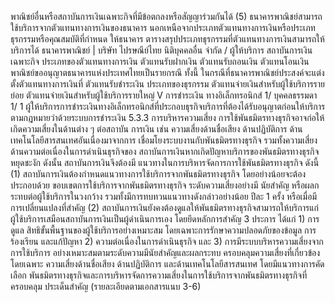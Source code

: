 พาณิชย์อื่นหรือสถาบันการเงินเฉพาะกิจที่มีข้อตกลงหรือสัญญาร่วมกันได้
(5) ธนาคารพาณิชย์สามารถใช้บริการจากตัวแทนทางการเงินของธนาคาร
นอกเหนือจากประเภทตัวแทนทางการเงินหรือประเภทธุรกรรมหรือคุณสมบัติที่กำหนด ให้ธนาคาร
ตารางสรุปประเภทธุรกรรมที่ตัวแทนทางการเงินสามารถให้บริการได้
ธนาคารพาณิชย์ | บริษัท ไปรษณีย์ไทย นิติบุคคลอื่น
จำกัด / ผู้ให้บริการ
สถาบันการเงิน
เฉพาะกิจ
ประเภทของตัวแทนทางการเงิน
ตัวแทนรับฝากเงิน
ตัวแทนรับถอนเงิน
ตัวแทนโอนเงิน
พาณิชย์ขออนุญาตธนาคารแห่งประเทศไทยเป็นรายกรณี
ทั้งนี้ ในกรณีที่ธนาคารพาณิชย์ประสงค์จะแต่งตั้งตัวแทนทางการเงินที่
ตัวแทนรับชำระเงิน
ประเภทของธุรกรรม
ตัวแทนจ่ายเงินสำหรับผู้ใช้บริการรายย่อย
ตัวแทนจ่ายเงินสำหรับผู้ใช้บริการรายใหญ่
V
การชำระเงิน
ทางอิเล็กทรอนิกส์ 1/
บุคคลธรรมดา
1/
1 ผู้ให้บริการการชำระเงินทางอิเล็กทรอนิกส์ที่ประกอบธุรกิจบริการที่ต้องได้รับอนุญาตก่อนให้บริการ ตามกฎหมายว่าด้วยระบบการชำระเงิน
5.3.3 การบริหารความเสี่ยง
การใช้พันธมิตรทางธุรกิจอาจก่อให้เกิดความเสี่ยงในด้านต่าง ๆ ต่อสถาบัน
การเงิน เช่น ความเสี่ยงด้านชื่อเสียง ด้านปฏิบัติการ ด้านเทคโนโลยีสารสนเทศอันเนื่องมาจากการ
เชื่อมโยงระบบงานกับพันธมิตรทางธุรกิจ รวมทั้งความเสี่ยงด้านความต่อเนื่องในการดำเนินธุรกิจของ
สถาบันการเงินหากเกิดปัญหาบริการของพันธมิตรทางธุรกิจหยุดชะงัก ดังนั้น สถาบันการเงินจึงต้องมี
แนวทางในการบริหารจัดการการใช้พันธมิตรทางธุรกิจ ดังนี้
(1) สถาบันการเงินต้องกําหนดแนวทางการใช้บริการจากพันธมิตรทางธุรกิจ
โดยอย่างน้อยจะต้องประกอบด้วย ขอบเขตการใช้บริการจากพันธมิตรทางธุรกิจ ระดับความเสี่ยงอย่างมี
นัยสําคัญ หรือผลกระทบต่อผู้ใช้บริการในวงกว้าง รวมทั้งมีการทบทวนแนวทางดังกล่าวอย่างน้อย
ปีละ 1 ครั้ง หรือเมื่อมีการเปลี่ยนแปลงที่สำคัญ
(2) สถาบันการเงินยังคงต้องดูแลให้พันธมิตรทางธุรกิจสามารถให้บริการแก่
ผู้ใช้บริการเสมือนสถาบันการเงินเป็นผู้ดำเนินการเอง โดยยึดหลักการสำคัญ 3 ประการ ได้แก่ 1) การดูแล
สิทธิขั้นพื้นฐานของผู้ใช้บริการอย่างเหมาะสม โดยเฉพาะการรักษาความปลอดภัยของข้อมูล การร้องเรียน
และแก้ปัญหา 2) ความต่อเนื่องในการดำเนินธุรกิจ และ 3) การมีระบบบริหารความเสี่ยงจากการใช้บริการ
อย่างเหมาะสมตามระดับความมีนัยสำคัญและผลกระทบ ครอบคลุมความเสี่ยงที่เกี่ยวข้อง โดยเฉพาะ
ความเสี่ยงด้านชื่อเสียง ด้านปฏิบัติการ และด้านเทคโนโลยีสารสนเทศ โดยมีแนวทางการคัดเลือก
พันธมิตรทางธุรกิจและการบริหารจัดการความเสี่ยงในการใช้บริการจากพันธมิตรทางธุรกิจที่ครอบคลุม
ประเด็นสำคัญ (รายละเอียดตามเอกสารแนบ 3-6)
